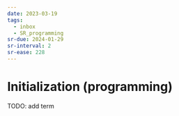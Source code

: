 ```yaml
---
date: 2023-03-19
tags:
  - inbox
  - SR_programming
sr-due: 2024-01-29
sr-interval: 2
sr-ease: 228
---
```


# Initialization (programming)

TODO: add term
